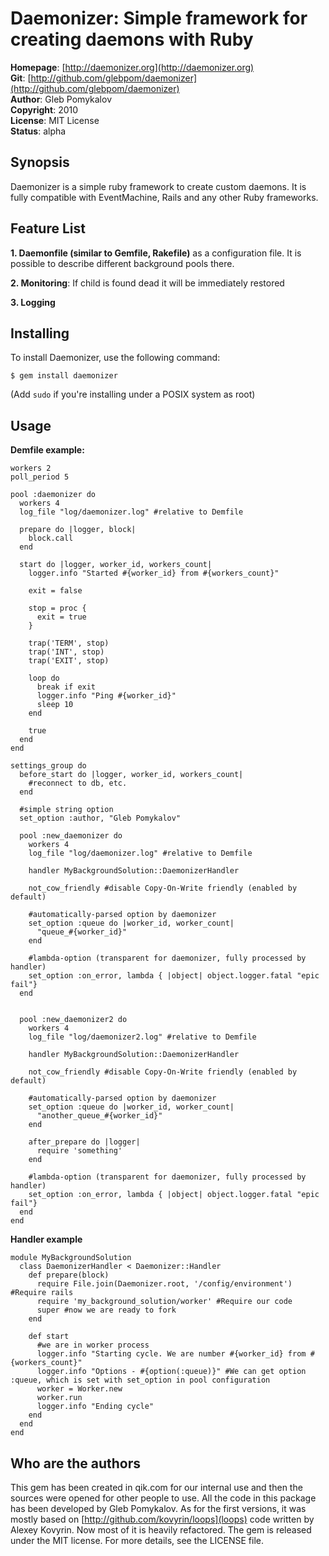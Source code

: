 Daemonizer: Simple framework for creating daemons with Ruby
====================================

**Homepage**:     [http://daemonizer.org](http://daemonizer.org)   
**Git**:          [http://github.com/glebpom/daemonizer](http://github.com/glebpom/daemonizer)   
**Author**:       Gleb Pomykalov    
**Copyright**:    2010    
**License**:      MIT License    
**Status**:       alpha    

Synopsis
--------

Daemonizer is a simple ruby framework to create custom daemons. It is fully 
compatible with EventMachine, Rails and any other Ruby frameworks.


Feature List
------------
                                                                              
**1. Daemonfile (similar to Gemfile, Rakefile)** as a configuration file. It is 
possible to describe different background pools there.
                                                                              
**2. Monitoring**: If child is found dead it will be immediately 
restored
                                                                              
**3. Logging**

Installing
----------

To install Daemonizer, use the following command:

    $ gem install daemonizer
    
(Add `sudo` if you're installing under a POSIX system as root)                                                                              

Usage
-----

**Demfile example:**

    workers 2
    poll_period 5

    pool :daemonizer do
      workers 4
      log_file "log/daemonizer.log" #relative to Demfile
  
      prepare do |logger, block|
        block.call
      end
  
      start do |logger, worker_id, workers_count|
        logger.info "Started #{worker_id} from #{workers_count}"
    
        exit = false
    
        stop = proc {
          exit = true
        }

        trap('TERM', stop)
        trap('INT', stop)
        trap('EXIT', stop)
    
        loop do
          break if exit
          logger.info "Ping #{worker_id}"
          sleep 10
        end
    
        true
      end
    end

    settings_group do 
      before_start do |logger, worker_id, workers_count|
        #reconnect to db, etc.
      end

      #simple string option
      set_option :author, "Gleb Pomykalov"

      pool :new_daemonizer do
        workers 4
        log_file "log/daemonizer.log" #relative to Demfile

        handler MyBackgroundSolution::DaemonizerHandler
      
        not_cow_friendly #disable Copy-On-Write friendly (enabled by default)

        #automatically-parsed option by daemonizer
        set_option :queue do |worker_id, worker_count|  
          "queue_#{worker_id}"
        end
            
        #lambda-option (transparent for daemonizer, fully processed by handler)
        set_option :on_error, lambda { |object| object.logger.fatal "epic fail"}
      end


      pool :new_daemonizer2 do
        workers 4
        log_file "log/daemonizer2.log" #relative to Demfile

        handler MyBackgroundSolution::DaemonizerHandler
              
        not_cow_friendly #disable Copy-On-Write friendly (enabled by default)

        #automatically-parsed option by daemonizer
        set_option :queue do |worker_id, worker_count|  
          "another_queue_#{worker_id}"
        end
        
        after_prepare do |logger|
          require 'something'
        end
        
        #lambda-option (transparent for daemonizer, fully processed by handler)
        set_option :on_error, lambda { |object| object.logger.fatal "epic fail"}
      end
    end

**Handler example**

    module MyBackgroundSolution
      class DaemonizerHandler < Daemonizer::Handler
        def prepare(block)
          require File.join(Daemonizer.root, '/config/environment') #Require rails
          require 'my_background_solution/worker' #Require our code
          super #now we are ready to fork
        end

        def start 
          #we are in worker process
          logger.info "Starting cycle. We are number #{worker_id} from #{workers_count}"
          logger.info "Options - #{option(:queue)}" #We can get option :queue, which is set with set_option in pool configuration
          worker = Worker.new
          worker.run
          logger.info "Ending cycle"
        end
      end
    end
    
Who are the authors
-------------------

This gem has been created in qik.com for our internal use and then 
the sources were opened for other people to use. All the code in this package 
has been developed by Gleb Pomykalov. As for the first versions, it was mostly based
 on [http://github.com/kovyrin/loops](loops) code written by Alexey Kovyrin. Now
most of it is heavily refactored.  The gem is released under the MIT license. For
more details, see the LICENSE file.
